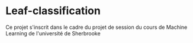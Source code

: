 # Leaf-classification
Ce projet s'inscrit dans le cadre du projet de session du cours de Machine Learning de l'université de Sherbrooke
